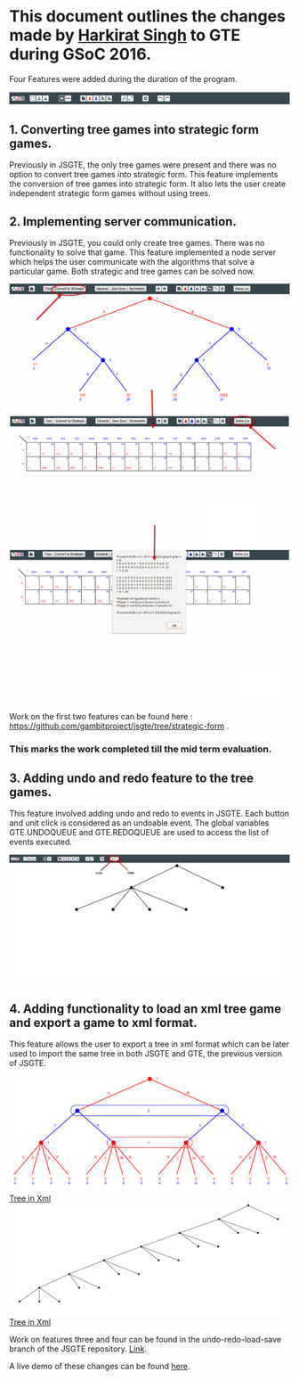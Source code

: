 # This document outlines the changes made by [Harkirat Singh](//hkirat.github.io) to GTE during GSoC 2016.

Four Features were added during the duration of the program.

![New Topbar](./images/topbar.png)

## 1. Converting tree games into strategic form games.

Previously in JSGTE, the only tree games were present and there was no option to convert tree games into strategic form. This feature implements the conversion of tree games into strategic form. It also lets the user create independent strategic form games without using trees.


## 2. Implementing server communication.

Previously in JSGTE, you could only create tree games. There was no functionality to solve that game. This feature implemented a node server which helps the user communicate with the algorithms that solve a particular game. Both strategic and tree games can be solved now.

![Sever Comm](./images/server.jpg)

Work on the first two features can be found here : https://github.com/gambitproject/jsgte/tree/strategic-form .


### This marks the work completed till the mid term evaluation.


## 3. Adding undo and redo feature to the tree games.


This feature involved adding undo and redo to events in JSGTE. Each button and unit click is considered as an undoable event. The global variables GTE.UNDOQUEUE and GTE.REDOQUEUE are used to access the list of events executed.

![Sever Comm](./images/undo.jpg)

## 4. Adding functionality to load an xml tree game and export a game to xml format.

This feature allows the user to export a tree in xml format which can be later used to import the same tree in both JSGTE and GTE, the previous version of JSGTE.


![Tree](./images/tree-1.png)
[Tree in Xml](https://github.com/gambitproject/jsgte/blob/master/INFOS/images/tree-1.xml)
![Tree](./images/tree-2.png)
[Tree in Xml](https://github.com/gambitproject/jsgte/blob/master/INFOS/images/tree-2.xml)

Work on features three and four can be found in the undo-redo-load-save branch of the JSGTE repository. [Link](https://github.com/gambitproject/jsgte/tree/undo-redo-load-save).

A live demo of these changes can be found [here](//hkirat.github.io/jsgte/html).